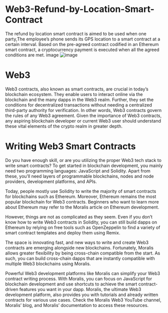 # Web3-Refund-by-Location-Smart-Contract

The refund by location smart contract is aimed to be used when one party,The employee’s phone sends its GPS location to a smart contract at a certain interval. Based on the pre-agreed contract codified in an Ethereum smart contract, a cryptocurrency payment is executed when all the agreed conditions are met.
image ![image](https://user-images.githubusercontent.com/43541659/199127251-548f9e43-7c4a-44a1-ac42-d9788de2dde5.png)

# Web3

Web3 contracts, also known as smart contracts, are crucial in today’s blockchain ecosystem. They enable users to interact online via the blockchain and the many dapps in the Web3 realm. Further, they set the conditions for decentralized transactions without needing a centralized third-party authority for verification. In other words, Web3 contracts govern the rules of any Web3 agreement. Given the importance of Web3 contracts, any aspiring blockchain developer or current Web3 user should understand these vital elements of the crypto realm in greater depth.
# Writing Web3 Smart Contracts

Do you have enough skill, or are you utilizing the proper Web3 tech stack to write smart contracts? To get started in blockchain development, you mainly need two programming languages: JavaScript and Solidity. Apart from these, you’ll need layers of programmable blockchains, nodes and node providers, development platforms, and APIs.

Today, people mostly use Solidity to write the majority of smart contracts for blockchains such as Ethereum. Moreover, Ethereum remains the most popular blockchain for Web3 contracts. Beginners who want to learn more about Ethereum may refer to the Moralis article on Ethereum development.

However, things are not as complicated as they seem. Even if you don’t know how to write Web3 contracts in Solidity, you can still build dapps on       Ethereum by relying on free tools such as OpenZeppelin to find a variety of smart contract templates and deploy them using Remix.

The space is innovating fast, and new ways to write and create Web3 contracts are emerging alongside new blockchains. Fortunately, Moralis allows greater flexibility by being cross-chain compatible from the start. As such, you can build cross-chain dapps that are instantly compatible with multiple Web3 blockchains using Moralis.

Powerful Web3 development platforms like Moralis can simplify your Web3 contract writing process. With Moralis, you can focus on JavaScript for blockchain development and use shortcuts to achieve the smart contract-driven features you want in your dapp. Moralis, the ultimate Web3 development platform, also provides you with tutorials and already written contracts for various use cases. Check the Moralis Web3 YouTube channel, Moralis’ blog, and Moralis’ documentation to access these resources.
